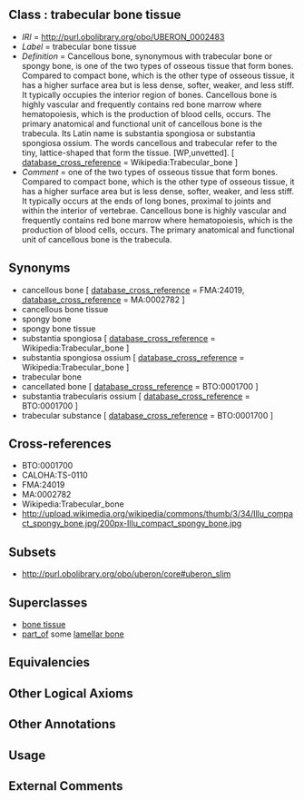 
## Class : trabecular bone tissue

 * *IRI* = http://purl.obolibrary.org/obo/UBERON_0002483
 * *Label* = trabecular bone tissue
 * *Definition* = Cancellous bone, synonymous with trabecular bone or spongy bone, is one of the two types of osseous tissue that form bones. Compared to compact bone, which is the other type of osseous tissue, it has a higher surface area but is less dense, softer, weaker, and less stiff. It typically occupies the interior region of bones. Cancellous bone is highly vascular and frequently contains red bone marrow where hematopoiesis, which is the production of blood cells, occurs. The primary anatomical and functional unit of cancellous bone is the trabecula. Its Latin name is substantia spongiosa or substantia spongiosa ossium. The words cancellous and trabecular refer to the tiny, lattice-shaped that form the tissue. [WP,unvetted]. [ [database_cross_reference](../../ef/oboInOwl#hasDbXref.md) = Wikipedia:Trabecular_bone ]
 * *Comment* = one of the two types of osseous tissue that form bones. Compared to compact bone, which is the other type of osseous tissue, it has a higher surface area but is less dense, softer, weaker, and less stiff. It typically occurs at the ends of long bones, proximal to joints and within the interior of vertebrae. Cancellous bone is highly vascular and frequently contains red bone marrow where hematopoiesis, which is the production of blood cells, occurs. The primary anatomical and functional unit of cancellous bone is the trabecula.

## Synonyms

 * cancellous bone [ [database_cross_reference](../../ef/oboInOwl#hasDbXref.md) = FMA:24019, [database_cross_reference](../../ef/oboInOwl#hasDbXref.md) = MA:0002782 ]
 * cancellous bone tissue
 * spongy bone
 * spongy bone tissue
 * substantia spongiosa [ [database_cross_reference](../../ef/oboInOwl#hasDbXref.md) = Wikipedia:Trabecular_bone ]
 * substantia spongiosa ossium [ [database_cross_reference](../../ef/oboInOwl#hasDbXref.md) = Wikipedia:Trabecular_bone ]
 * trabecular bone
 * cancellated bone [ [database_cross_reference](../../ef/oboInOwl#hasDbXref.md) = BTO:0001700 ]
 * substantia trabecularis ossium [ [database_cross_reference](../../ef/oboInOwl#hasDbXref.md) = BTO:0001700 ]
 * trabecular substance [ [database_cross_reference](../../ef/oboInOwl#hasDbXref.md) = BTO:0001700 ]

## Cross-references

 * BTO:0001700
 * CALOHA:TS-0110
 * FMA:24019
 * MA:0002782
 * Wikipedia:Trabecular_bone
 * http://upload.wikimedia.org/wikipedia/commons/thumb/3/34/Illu_compact_spongy_bone.jpg/200px-Illu_compact_spongy_bone.jpg

## Subsets

 * http://purl.obolibrary.org/obo/uberon/core#uberon_slim

## Superclasses

 * [bone tissue](../../UBERON/81/UBERON_0002481.md)
 * [part_of](../../BFO/50/BFO_0000050.md) some [lamellar bone](../../UBERON/82/UBERON_0002482.md)

## Equivalencies


## Other Logical Axioms


## Other Annotations


## Usage


## External Comments

